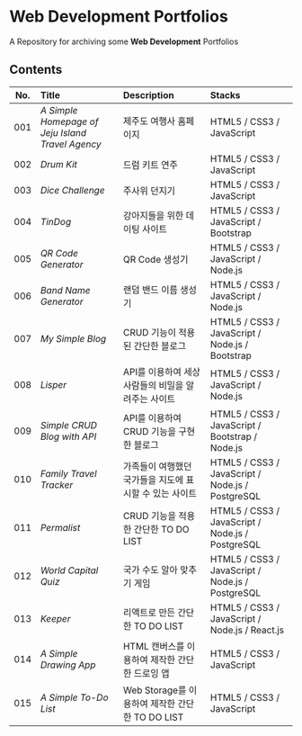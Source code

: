 # Web Development Portfolios

A Repository for archiving some **Web Development** Portfolios

## Contents

| **No.** | **Title**                                        | **Description**                                         | **Stacks**                                       |
| :-----: | :----------------------------------------------- | :------------------------------------------------------ | :----------------------------------------------- |
|   001   | _A Simple Homepage of Jeju Island Travel Agency_ | 제주도 여행사 홈페이지                                  | HTML5 / CSS3 / JavaScript                        |
|   002   | _Drum Kit_                                       | 드럼 키트 연주                                          | HTML5 / CSS3 / JavaScript                        |
|   003   | _Dice Challenge_                                 | 주사위 던지기                                           | HTML5 / CSS3 / JavaScript                        |
|   004   | _TinDog_                                         | 강아지들을 위한 데이팅 사이트                           | HTML5 / CSS3 / JavaScript / Bootstrap            |
|   005   | _QR Code Generator_                              | QR Code 생성기                                          | HTML5 / CSS3 / JavaScript / Node.js              |
|   006   | _Band Name Generator_                            | 랜덤 밴드 이름 생성기                                   | HTML5 / CSS3 / JavaScript / Node.js              |
|   007   | _My Simple Blog_                                 | CRUD 기능이 적용된 간단한 블로그                        | HTML5 / CSS3 / JavaScript / Node.js / Bootstrap  |
|   008   | _Lisper_                                         | API를 이용하여 세상 사람들의 비밀을 알려주는 사이트     | HTML5 / CSS3 / JavaScript / Node.js              |
|   009   | _Simple CRUD Blog with API_                      | API를 이용하여 CRUD 기능을 구현한 블로그                | HTML5 / CSS3 / JavaScript / Bootstrap / Node.js  |
|   010   | _Family Travel Tracker_                          | 가족들이 여행했던 국가들을 지도에 표시할 수 있는 사이트 | HTML5 / CSS3 / JavaScript / Node.js / PostgreSQL |
|   011   | _Permalist_                                      | CRUD 기능을 적용한 간단한 TO DO LIST                    | HTML5 / CSS3 / JavaScript / Node.js / PostgreSQL |
|   012   | _World Capital Quiz_                             | 국가 수도 알아 맞추기 게임                              | HTML5 / CSS3 / JavaScript / Node.js / PostgreSQL |
|   013   | _Keeper_                                         | 리액트로 만든 간단한 TO DO LIST                         | HTML5 / CSS3 / JavaScript / Node.js / React.js   |
|   014   | _A Simple Drawing App_                           | HTML 캔버스를 이용하여 제작한 간단한 드로잉 앱          | HTML5 / CSS3 / JavaScript                        |
|   015   | _A Simple To-Do List_                            | Web Storage를 이용하여 제작한 간단한 TO DO LIST         | HTML5 / CSS3 / JavaScript                        |
